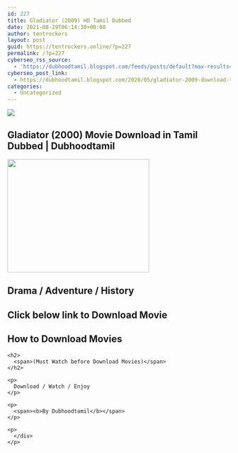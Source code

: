 ```yaml
---
id: 227
title: Gladiator (2009) HD Tamil Dubbed
date: 2021-08-29T06:14:30+00:00
author: tentrockers
layout: post
guid: https://tentrockers.online/?p=227
permalink: /?p=227
cyberseo_rss_source:
  - 'https://dubhoodtamil.blogspot.com/feeds/posts/default?max-results=150&start-index=301'
cyberseo_post_link:
  - https://dubhoodtamil.blogspot.com/2020/05/gladiator-2009-download-tamil-dubbed.html
categories:
  - Uncategorized
---
```

<div class="media_block">
  <img src="https://1.bp.blogspot.com/--xSsEcwXhMo/XrQTw9QXcUI/AAAAAAAABCU/z4qEguiCUQ8qZpOjZNt-sUfEgZuUKtMAACNcBGAsYHQ/s72-c/jKlTPPU-gladiator-wallpaper.jpg" class="media_thumbnail" />
</div>

<div dir="ltr" trbidi="on" readability="8.3755102040816">
  <h2>
    <span>Gladiator (2000) Movie Download in Tamil Dubbed | Dubhoodtamil</span>
  </h2>
  
  <div class="separator">
    <a href="https://1.bp.blogspot.com/--xSsEcwXhMo/XrQTw9QXcUI/AAAAAAAABCU/z4qEguiCUQ8qZpOjZNt-sUfEgZuUKtMAACNcBGAsYHQ/s1600/jKlTPPU-gladiator-wallpaper.jpg" imageanchor="1"><img loading="lazy" border="0" data-original-height="1024" data-original-width="1280" height="256" src="https://1.bp.blogspot.com/--xSsEcwXhMo/XrQTw9QXcUI/AAAAAAAABCU/z4qEguiCUQ8qZpOjZNt-sUfEgZuUKtMAACNcBGAsYHQ/s320/jKlTPPU-gladiator-wallpaper.jpg" width="320" /></a>
  </div>
  
  <h2>
    Drama / Adventure / History
  </h2>
  
  <p>
    <h2>
      <span>Click below link to Download Movie</span>
    </h2>
  </p>
  
  <p>
    <h2>
      <span>How to Download Movies&nbsp;</span>
    </h2>
    
    <h2>
      <span>(Must Watch before Download Movies)</span>
    </h2>
  </p>
  
  <div>
    <p>
    </p>
    
    <p>
      Download / Watch / Enjoy
    </p>
    
    <p>
      <span><b>By Dubhoodtamil</b></span>
    </p>
    
    <p>
      </div>
    </p>
  </div>